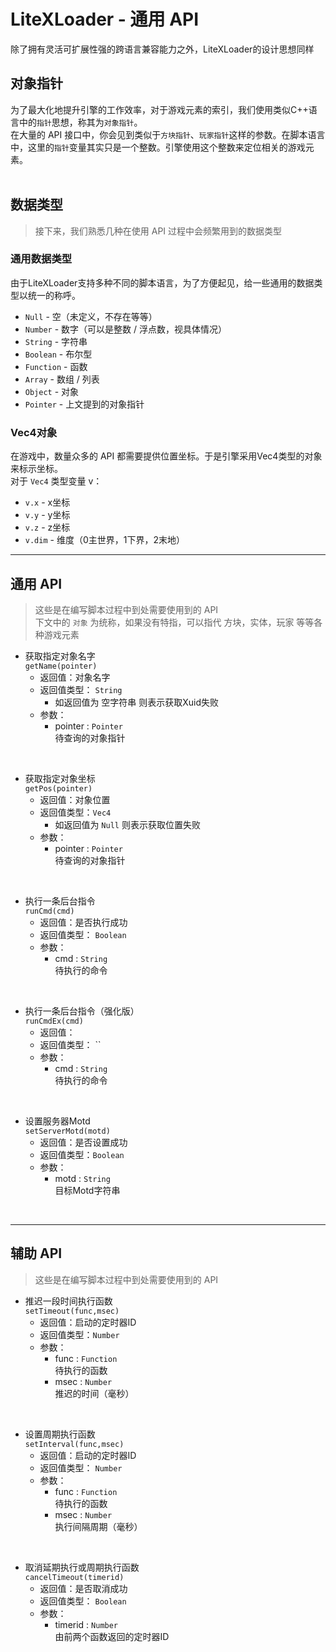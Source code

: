 # LiteXLoader - 通用 API
除了拥有灵活可扩展性强的跨语言兼容能力之外，LiteXLoader的设计思想同样  

## 对象指针
为了最大化地提升引擎的工作效率，对于游戏元素的索引，我们使用类似C++语言中的`指针`思想，称其为`对象指针`。  
在大量的 API 接口中，你会见到类似于`方块指针`、`玩家指针`这样的参数。在脚本语言中，这里的`指针`变量其实只是一个整数。引擎使用这个整数来定位相关的游戏元素。  
<br>

## 数据类型
> 接下来，我们熟悉几种在使用 API 过程中会频繁用到的数据类型

### 通用数据类型
由于LiteXLoader支持多种不同的脚本语言，为了方便起见，给一些通用的数据类型以统一的称呼。  
- `Null` - 空（未定义，不存在等等）
- `Number` - 数字（可以是整数 / 浮点数，视具体情况）
- `String` - 字符串
- `Boolean` - 布尔型
- `Function` - 函数
- `Array` - 数组 / 列表
- `Object` - 对象
- `Pointer` - 上文提到的对象指针

### Vec4对象
在游戏中，数量众多的 API 都需要提供位置坐标。于是引擎采用Vec4类型的对象来标示坐标。  
对于 `Vec4` 类型变量 v：  
- `v.x` - x坐标  
- `v.y` - y坐标  
- `v.z` - z坐标  
- `v.dim` - 维度（0主世界，1下界，2末地）

---
## 通用 API
> 这些是在编写脚本过程中到处需要使用到的 API  
> 下文中的 `对象` 为统称，如果没有特指，可以指代 方块，实体，玩家 等等各种游戏元素 

- 获取指定对象名字  
`getName(pointer)`
    - 返回值：对象名字
    - 返回值类型： `String` 
        - 如返回值为 空字符串 则表示获取Xuid失败
    - 参数：
        - pointer : `Pointer`  
        待查询的对象指针  
<br>

- 获取指定对象坐标  
`getPos(pointer)`
    - 返回值：对象位置
    - 返回值类型：`Vec4` 
        - 如返回值为 `Null` 则表示获取位置失败
    - 参数：
        - pointer : `Pointer`  
        待查询的对象指针
<br>

- 执行一条后台指令  
`runCmd(cmd)`
    - 返回值：是否执行成功
    - 返回值类型： `Boolean` 
    - 参数：
        - cmd : `String`  
        待执行的命令
<br>

- 执行一条后台指令（强化版）  
`runCmdEx(cmd)`
    - 返回值：
    - 返回值类型： `` 
    - 参数：
        - cmd : `String`  
        待执行的命令
<br>

- 设置服务器Motd  
`setServerMotd(motd)`
    - 返回值：是否设置成功
    - 返回值类型：`Boolean`
    - 参数：
        - motd : `String`  
        目标Motd字符串
<br>

---
## 辅助 API
> 这些是在编写脚本过程中到处需要使用到的 API  

- 推迟一段时间执行函数  
`setTimeout(func,msec)`
    - 返回值：启动的定时器ID
    - 返回值类型：`Number` 
    - 参数：
        - func : `Function`  
        待执行的函数
        - msec : `Number`  
        推迟的时间（毫秒）
<br>

- 设置周期执行函数  
`setInterval(func,msec)`
    - 返回值：启动的定时器ID
    - 返回值类型： `Number` 
    - 参数：
        - func : `Function`  
        待执行的函数
        - msec : `Number`  
        执行间隔周期（毫秒）
<br>

- 取消延期执行或周期执行函数  
`cancelTimeout(timerid)`
    - 返回值：是否取消成功
    - 返回值类型： `Boolean` 
    - 参数：
        - timerid : `Number`  
        由前两个函数返回的定时器ID
<br>
